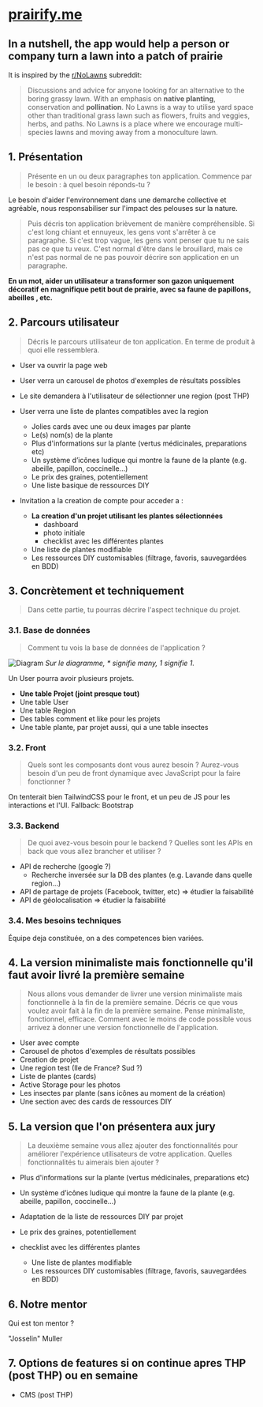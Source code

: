 # [prairify.me](https://prairify.me)

<!-- ![Image](https://prairify.me/public/images/midsummer-prairie.png) -->

## In a nutshell, the app would help a person or company turn a lawn into a patch of prairie

It is inspired by the [r/NoLawns](https://www.reddit.com/r/NoLawns/top/?t=all) subreddit:

> Discussions and advice for anyone looking for an alternative to the boring grassy lawn. With an emphasis on **native planting**, conservation and **pollination**. No Lawns is a way to utilise yard space other than traditional grass lawn such as flowers, fruits and veggies, herbs, and paths.
> No Lawns is a place where we encourage multi-species lawns and moving away from a monoculture lawn.

## 1. Présentation

> Présente en un ou deux paragraphes ton application. Commence par le besoin : à quel besoin réponds-tu ?

Le besoin d'aider l'environnement dans une demarche collective et agréable, nous responsabiliser sur l'impact des pelouses sur la nature.

> Puis décris ton application brièvement de manière compréhensible. Si c'est long chiant et ennuyeux, les gens vont s'arrêter à ce paragraphe. Si c'est trop vague, les gens vont penser que tu ne sais pas ce que tu veux. C'est normal d'être dans le brouillard, mais ce n'est pas normal de ne pas pouvoir décrire son application en un paragraphe.

**En un mot, aider un utilisateur a transformer son gazon uniquement décoratif en magnifique petit bout de prairie, avec sa faune de papillons, abeilles , etc.**

## 2. Parcours utilisateur

> Décris le parcours utilisateur de ton application. En terme de produit à quoi elle ressemblera.

- User va ouvrir la page web
- User verra un carousel de photos d'exemples de résultats possibles
- Le site demandera à l'utilisateur de sélectionner une region (post THP)
- User verra une liste de plantes compatibles avec la region

  - Jolies cards avec une ou deux images par plante
  - Le(s) nom(s) de la plante
  - Plus d'informations sur la plante (vertus médicinales, preparations etc)
  - Un système d’icônes ludique qui montre la faune de la plante (e.g. abeille, papillon, coccinelle...)
  - Le prix des graines, potentiellement
  - Une liste basique de ressources DIY

- Invitation a la creation de compte pour acceder a :
  - **La creation d'un projet utilisant les plantes sélectionnées**
    - dashboard
    - photo initiale
    - checklist avec les différentes plantes
  - Une liste de plantes modifiable
  - Les ressources DIY customisables (filtrage, favoris, sauvegardées en BDD)

## 3. Concrètement et techniquement

> Dans cette partie, tu pourras décrire l'aspect technique du projet.

### 3.1. Base de données

> Comment tu vois la base de données de l'application ?

![Diagram](https://prairify.me/public/images/db-diagram.png)
_Sur le diagramme, \* signifie many, 1 signifie 1._

Un User pourra avoir plusieurs projets.

- **Une table Projet (joint presque tout)**
- Une table User
- Une table Region
- Des tables comment et like pour les projets
- Une table plante, par projet aussi, qui a une table insectes

### 3.2. Front

> Quels sont les composants dont vous aurez besoin ? Aurez-vous besoin d'un peu de front dynamique avec JavaScript pour la faire fonctionner ?

On tenterait bien TailwindCSS pour le front, et un peu de JS pour les interactions et l'UI.
Fallback: Bootstrap

### 3.3. Backend

> De quoi avez-vous besoin pour le backend ? Quelles sont les APIs en back que vous allez brancher et utiliser ?

- API de recherche (google ?)
  - Recherche inversée sur la DB des plantes (e.g. Lavande dans quelle region...)
- API de partage de projets (Facebook, twitter, etc) => étudier la faisabilité
- API de géolocalisation => étudier la faisabilité

### 3.4. Mes besoins techniques

Équipe deja constituée, on a des competences bien variées.

## 4. La version minimaliste mais fonctionnelle qu'il faut avoir livré la première semaine

> Nous allons vous demander de livrer une version minimaliste mais fonctionnelle à la fin de la première semaine. Décris ce que vous voulez avoir fait à la fin de la première semaine. Pense minimaliste, fonctionnel, efficace. Comment avec le moins de code possible vous arrivez à donner une version fonctionnelle de l'application.

- User avec compte
- Carousel de photos d'exemples de résultats possibles
- Creation de projet
- Une region test (Ile de France? Sud ?)
- Liste de plantes (cards)
- Active Storage pour les photos
- Les insectes par plante (sans icônes au moment de la création)
- Une section avec des cards de ressources DIY

## 5. La version que l'on présentera aux jury

> La deuxième semaine vous allez ajouter des fonctionnalités pour améliorer l'expérience utilisateurs de votre application. Quelles fonctionnalités tu aimerais bien ajouter ?

- Plus d'informations sur la plante (vertus médicinales, preparations etc)
- Un système d’icônes ludique qui montre la faune de la plante (e.g. abeille, papillon, coccinelle...)
- Adaptation de la liste de ressources DIY par projet
- Le prix des graines, potentiellement

- checklist avec les différentes plantes
  - Une liste de plantes modifiable
  - Les ressources DIY customisables (filtrage, favoris, sauvegardées en BDD)

## 6. Notre mentor

Qui est ton mentor ?

"Josselin" Muller

## 7. Options de features si on continue apres THP (post THP) ou en semaine

- CMS (post THP)
